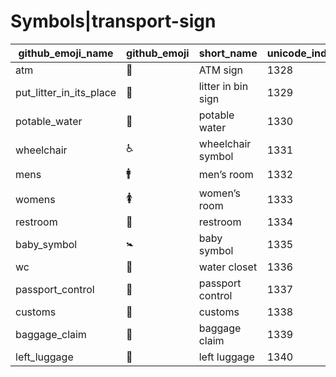 # Symbols|transport-sign

|github_emoji_name|github_emoji|short_name|unicode_index|
|---|---|---|---|
|atm|:atm:|ATM sign|1328|
|put_litter_in_its_place|:put_litter_in_its_place:|litter in bin sign|1329|
|potable_water|:potable_water:|potable water|1330|
|wheelchair|:wheelchair:|wheelchair symbol|1331|
|mens|:mens:|men’s room|1332|
|womens|:womens:|women’s room|1333|
|restroom|:restroom:|restroom|1334|
|baby_symbol|:baby_symbol:|baby symbol|1335|
|wc|:wc:|water closet|1336|
|passport_control|:passport_control:|passport control|1337|
|customs|:customs:|customs|1338|
|baggage_claim|:baggage_claim:|baggage claim|1339|
|left_luggage|:left_luggage:|left luggage|1340|
